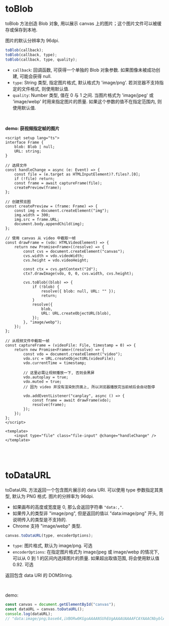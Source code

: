 # toBlob

toBlob 方法创造 Blob 对象, 用以展示 canvas 上的图片；这个图片文件可以被缓存或保存到本地.

图片的默认分辨率为 96dpi.

```js
toBlob(callback);
toBlob(callback, type);
toBlob(callback, type, quality);
```

-   `callback`: 回调函数, 可获得一个单独的 Blob 对象参数. 如果图像未被成功创建, 可能会获得 null.
-   `type`: String 类型, 指定图片格式, 默认格式为 'image/png'. 若浏览器不支持指定的文件格式, 则使用默认值.
-   `quality`: Number 类型, 值在 0 与 1 之间. 当图片格式为 'image/jpeg' 或 'image/webp' 时用来指定图片的质量. 如果这个参数的值不在指定范围内, 则使用默认值.

<br>

**demo: 获视频指定帧的图片**

```vue
<script setup lang="ts">
interface Frame {
    blob: Blob | null;
    URL: string;
}

// 选择文件
const handleChange = async (e: Event) => {
    const file = (e.target as HTMLInputElement)?.files?.[0];
    if (!file) return;
    const frame = await captureFrame(file);
    createPreview(frame);
};

// 创建预览图
const createPreview = (frame: Frame) => {
    const img = document.createElement("img");
    img.width = 300;
    img.src = frame.URL;
    document.body.appendChild(img);
};

// 使用 canvas 从 video 中截取一帧
const drawFrame = (vdo: HTMLVideoElement) => {
    return new Promise<Frame>((resolve) => {
        const cvs = document.createElement("canvas");
        cvs.width = vdo.videoWidth;
        cvs.height = vdo.videoHeight;

        const ctx = cvs.getContext("2d");
        ctx?.drawImage(vdo, 0, 0, cvs.width, cvs.height);

        cvs.toBlob((blob) => {
            if (!blob) {
                resolve({ blob: null, URL: "" });
                return;
            }
            resolve({
                blob,
                URL: URL.createObjectURL(blob),
            });
        }, "image/webp");
    });
};

// 从视频文件中截取一帧
const captureFrame = (videoFile: File, timestamp = 0) => {
    return new Promise<Frame>((resolve) => {
        const vdo = document.createElement("video");
        vdo.src = URL.createObjectURL(videoFile);
        vdo.currentTime = timestamp;

        // 这里必需让视频播放一下, 否则会黑屏
        vdo.autoplay = true;
        vdo.muted = true;
        // 因为 video 并没有渲染到页面上, 所以浏览器播放完当前帧后会自动暂停

        vdo.addEventListener("canplay", async () => {
            const frame = await drawFrame(vdo);
            resolve(frame);
        });
    });
};
</script>

<template>
    <input type="file" class="file-input" @change="handleChange" />
</template>
```

<br><br>

# toDataURL

toDataURL 方法返回一个包含图片展示的 data URI. 可以使用 type 参数指定其类型, 默认为 PNG 格式. 图片的分辨率为 96dpi.

-   如果画布的高度或宽度是 0, 那么会返回字符串 `"data:,"`.
-   如果传入的类型非 "image/png", 但是返回的值以 "data:image/png" 开头, 则说明传入的类型是不支持的.
-   Chrome 支持 "image/webp" 类型.

```js
canvas.toDataURL(type, encoderOptions);
```

-   `type`: 图片格式, 默认为 image/png. 可选
-   `encoderOptions`: 在指定图片格式为 image/jpeg 或 image/webp 的情况下, 可以从 0 到 1 的区间内选择图片的质量. 如果超出取值范围, 将会使用默认值 0.92. 可选

返回包含 data URI 的 DOMString.

<br>

demo:

```js
const canvas = document.getElementById("canvas");
const dataURL = canvas.toDataURL();
console.log(dataURL);
// "data:image/png;base64,iVBORw0KGgoAAAANSUhEUgAAAAUAAAAFCAYAAACNbyblAAAADElEQVQImWNgoBMAAABpAAFEI8ARAAAAAElFTkSuQmCC"
```

<br>
